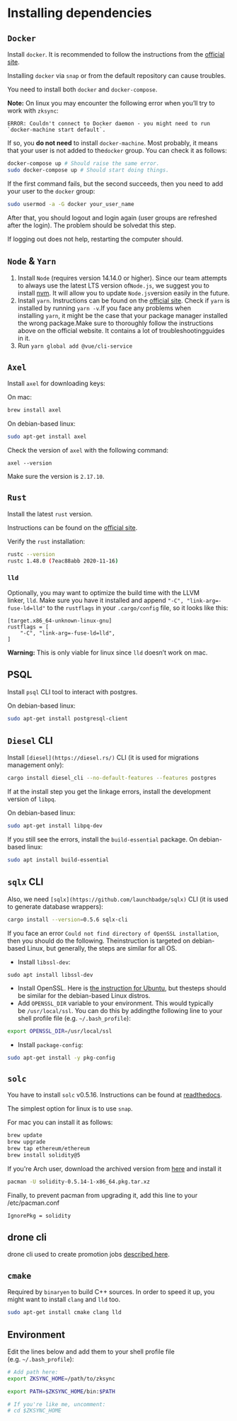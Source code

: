 # Installing dependencies

## `Docker`

Install `docker`. It is recommended to follow the instructions from the
[official site](https://docs.docker.com/install/).

Installing `docker` via `snap` or from the default repository can cause troubles.

You need to install both `docker` and `docker-compose`.

**Note:** On linux you may encounter the following error when you’ll try to work with `zksync`:

```
ERROR: Couldn't connect to Docker daemon - you might need to run `docker-machine start default`.
```

If so, you **do not need** to install `docker-machine`. Most probably, it means that your user is not added to
the`docker` group. You can check it as follows:

```bash
docker-compose up # Should raise the same error.
sudo docker-compose up # Should start doing things.
```

If the first command fails, but the second succeeds, then you need to add your user to the `docker` group:

```bash
sudo usermod -a -G docker your_user_name
```

After that, you should logout and login again (user groups are refreshed after the login). The problem should be
solvedat this step.

If logging out does not help, restarting the computer should.

## `Node` & `Yarn`

1. Install `Node` (requires version 14.14.0 or higher). Since our team attempts to always use the latest LTS version
   of`Node.js`, we suggest you to install [nvm](https://github.com/nvm-sh/nvm). It will allow you to
   update `Node.js`version easily in the future.
2. Install `yarn`. Instructions can be found on the [official site](https://classic.yarnpkg.com/en/docs/install/). Check
   if `yarn` is installed by running `yarn -v`.If you face any problems when installing `yarn`, it might be the case
   that your package manager installed the wrong package.Make sure to thoroughly follow the instructions above on the
   official website. It contains a lot of troubleshootingguides in it.
3. Run `yarn global add @vue/cli-service`

## `Axel`

Install `axel` for downloading keys:

On mac:

```bash
brew install axel
```

On debian-based linux:

```bash
sudo apt-get install axel
```

Check the version of `axel` with the following command:

```
axel --version
```

Make sure the version is `2.17.10`.

## `Rust`

Install the latest `rust` version.

Instructions can be found on the [official site](https://www.rust-lang.org/tools/install).

Verify the `rust` installation:

```bash
rustc --version
rustc 1.48.0 (7eac88abb 2020-11-16)
```

### `lld`

Optionally, you may want to optimize the build time with the LLVM linker, `lld`. Make sure you have it installed and
append `"-C", "link-arg=-fuse-ld=lld"` to the `rustflags` in your `.cargo/config` file, so it looks like this:

```
[target.x86_64-unknown-linux-gnu]
rustflags = [
    "-C", "link-arg=-fuse-ld=lld",
]
```

**Warning:** This is only viable for linux since `lld` doesn’t work on mac.

## PSQL

Install `psql` CLI tool to interact with postgres.

On debian-based linux:

```bash
sudo apt-get install postgresql-client
```

## `Diesel` CLI

Install `[diesel](https://diesel.rs/)` CLI (it is used for migrations management only):

```bash
cargo install diesel_cli --no-default-features --features postgres
```

If at the install step you get the linkage errors, install the development version of `libpq`.

On debian-based linux:

```bash
sudo apt-get install libpq-dev
```

If you still see the errors, install the `build-essential` package. On debian-based linux:

```bash
sudo apt install build-essential
```

## `sqlx` CLI

Also, we need `[sqlx](https://github.com/launchbadge/sqlx)` CLI (it is used to generate database wrappers):

```bash
cargo install --version=0.5.6 sqlx-cli
```

If you face an error `Could not find directory of OpenSSL installation`, then you should do the following.
Theinstruction is targeted on debian-based Linux, but generally, the steps are similar for all OS.

- Install `libssl-dev`:

```
sudo apt install libssl-dev
```

- Install OpenSSL. Here is [the instruction for Ubuntu](https://www.spinup.com/installing-openssl-on-ubuntu/), but
  thesteps should be similar for the debian-based Linux distros.
- Add `OPENSSL_DIR` variable to your environment. This would typically be `/usr/local/ssl`. You can do this by addingthe
  following line to your shell profile file (e.g. `~/.bash_profile`):

```bash
export OPENSSL_DIR=/usr/local/ssl
```

- Install `package-config`:

```bash
sudo apt-get install -y pkg-config
```

## `solc`

You have to install `solc` v0.5.16. Instructions can be found at
[readthedocs](https://solidity.readthedocs.io/en/v0.6.2/installing-solidity.html).

The simplest option for linux is to use `snap`.

For mac you can install it as follows:

```bash
brew update
brew upgrade
brew tap ethereum/ethereum
brew install solidity@5
```

If you're Arch user, download the archived version from [here](https://archive.archlinux.org/packages/s/solidity/) and
install it

```bash
pacman -U solidity-0.5.14-1-x86_64.pkg.tar.xz
```

Finally, to prevent pacman from upgrading it, add this line to your /etc/pacman.conf

```
IgnorePkg = solidity
```

## drone cli

drone cli used to create promotion jobs [described here](https://docs.drone.io/cli/install/).

## `cmake`

Required by `binaryen` to build C++ sources. In order to speed it up, you might want to install `clang` and `lld` too.

```bash
sudo apt-get install cmake clang lld
```

## Environment

Edit the lines below and add them to your shell profile file (e.g. `~/.bash_profile`):

```bash
# Add path here:
export ZKSYNC_HOME=/path/to/zksync

export PATH=$ZKSYNC_HOME/bin:$PATH

# If you're like me, uncomment:
# cd $ZKSYNC_HOME
```

